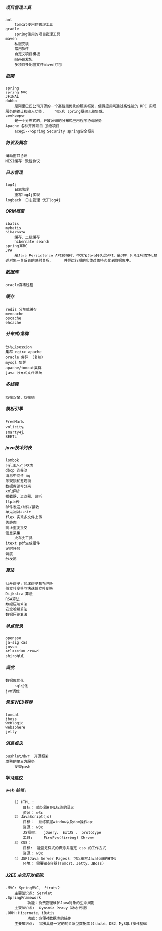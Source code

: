 ##### 项目管理工具

	ant	
		tomcat使用的管理工具
	gradle 
		spring使用的项目管理工具
	maven
		私服安装
		常用插件
		自定义项目模板
		maven发包
		多项目多配置文件maven打包

##### 框架

```
spring
spring MVC
JFINAL
dubbo
	是阿里巴巴公司开源的一个高性能优秀的服务框架，使得应用可通过高性能的 RPC 实现服务的输出和输入功能，	可以和 Spring框架无缝集成。
zookeeper
	是一个分布式的，开放源码的分布式应用程序协调服务	
Apache 各种开源项目 顶级项目
	acegi-->Spring Security spring安全框架
```

##### 协议及概念

```
滑动窗口协议
MESI缓存一致性协议
```

##### 日志管理

```
log4j    
	日志管理
	重写log4j实现
logback  日志管理 优于log4j
```

##### ORM框架

```
ibatis
mybatis
hibernate
	缓存、二级缓存
	hibernate search
springJDBC
JPA
	是Java Persistence API的简称，中文名Java持久层API，是JDK 5.0注解或XML描述对象－关系表的映射关系，		并将运行期的实体对象持久化到数据库中。
```

##### 数据库

```
oracle存储过程
```

##### 缓存

```
redis 分布式缓存
memcache
oscache
ehcache
```

##### 分布式/集群

```
分布式session
集群 nginx apache
oracle 集群 （复制）
mysql 集群
apache/tomcat集群
java 分布式文件系统
```

##### 多线程

```
线程安全、线程锁
```

##### 模板引擎  

```
FreeMark、
volicity、
smarty4j、
BEETL
```

##### java技术列表					

	lombok
	sql注入/js攻击
	dbcp 连接池
	消息中间件 mq
	乐观锁和悲观锁
	数据库读写分离
	xml解析
	拦截器、过滤器、监听
	ftp上传
	邮件发送/附件/接收
	单元测试Junit
	flex 实现多文件上传
	伪静态
	防止重复提交
	信息采集
		火车头工具
	itext pdf生成组件
	定时任务
	调度
	触发器

##### 算法

```
归并排序，快速排序和堆排序
傅立叶变换与快速傅立叶变换
Dijkstra 算法
RSA算法
数据压缩算法
安全哈希算法
数据压缩算法
```

##### 单点登录

```
opensso
ja-sig cas
josso
atlassian crowd
shiro单点
```

##### 调优

```
数据库优化
	sql优化
jvm调优
```

##### 常见WEB容器

```
tomcat
jboss
weblogic
websphere
jetty
```

##### 消息推送

```
pushlet/dwr  开源框架
成熟的第三方服务
	友盟push
```

#### 学习建议

##### web 前端 :

		1) HTML :
			目标：	能识别HTML标签的语义
			资源：	w3c
		2) JavaScript(js)
			目标：  熟练掌握window以及dom操作api
			资源：	w3c
			JS框架:	jQuery、 ExtJS 、 prototype
			工具: 	FireFox(firebug) Chrome
		3) CSS：
			目标:  能指定样式的概念并指定 css 的工作方式
			资源：	w3c
		4) JSP(Java Server Pages): 可以编写Java代码的HTML
			环境：	需要Web容器(Tomcat、Jetty、JBoss)

##### J2EE 主流开发框架:

	.MVC: SpringMVC、 Struts2
		主要知识点: Servlet
	.SpringFramework
			  功能：负责管理维护Java对象的生命周期
		主要知识点:	Dynamic Proxy（动态代理）
	.ORM：Hibernate、iBatis
		      功能：方便对数据库的操作
		主要知识点:	需要具备一定的的关系型数据库(Oracle、DB2、MySQL)操作基础
